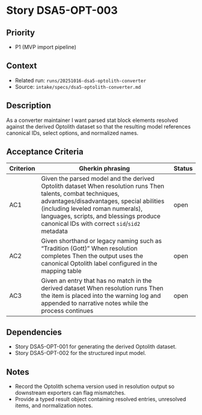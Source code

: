 # Story DSA5-OPT-003

## Priority
- P1 (MVP import pipeline)

## Context
- Related run: `runs/20251016-dsa5-optolith-converter`
- Source: `intake/specs/dsa5-optolith-converter.md`

## Description
As a converter maintainer I want parsed stat block elements resolved against the derived Optolith dataset so that the resulting model references canonical IDs, select options, and normalized names.

## Acceptance Criteria
| Criterion | Gherkin phrasing | Status |
| --- | --- | --- |
| AC1 | Given the parsed model and the derived Optolith dataset When resolution runs Then talents, combat techniques, advantages/disadvantages, special abilities (including leveled roman numerals), languages, scripts, and blessings produce canonical IDs with correct `sid`/`sid2` metadata | open |
| AC2 | Given shorthand or legacy naming such as “Tradition (Gott)” When resolution completes Then the output uses the canonical Optolith label configured in the mapping table | open |
| AC3 | Given an entry that has no match in the derived dataset When resolution runs Then the item is placed into the warning log and appended to narrative notes while the process continues | open |

## Dependencies
- Story DSA5-OPT-001 for generating the derived Optolith dataset.
- Story DSA5-OPT-002 for the structured input model.

## Notes
- Record the Optolith schema version used in resolution output so downstream exporters can flag mismatches.
- Provide a typed result object containing resolved entries, unresolved items, and normalization notes.
